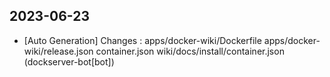 
## 2023-06-23
 * [Auto Generation] Changes : apps/docker-wiki/Dockerfile apps/docker-wiki/release.json container.json wiki/docs/install/container.json (dockserver-bot[bot])
